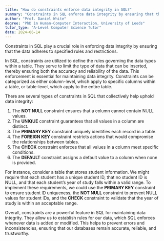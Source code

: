 ```yaml
---
title: "How do constraints enforce data integrity in SQL?"
summary: "Constraints in SQL enforce data integrity by ensuring that the data adheres to defined rules or restrictions."
author: "Prof. Daniel White"
degree: "PhD in Human-Computer Interaction, University of Leeds"
tutor_type: "A-Level Computer Science Tutor"
date: 2024-06-14
---
```


Constraints in SQL play a crucial role in enforcing data integrity by ensuring that the data adheres to specified rules and restrictions.

In SQL, constraints are utilized to define the rules governing the data types within a table. They serve to limit the type of data that can be inserted, thereby ensuring both the accuracy and reliability of the data. This enforcement is essential for maintaining data integrity. Constraints can be categorized as either column-level, which apply to specific columns within a table, or table-level, which apply to the entire table.

There are several types of constraints in SQL that collectively help uphold data integrity:

1. The **NOT NULL** constraint ensures that a column cannot contain NULL values.
2. The **UNIQUE** constraint guarantees that all values in a column are distinct.
3. The **PRIMARY KEY** constraint uniquely identifies each record in a table.
4. The **FOREIGN KEY** constraint restricts actions that would compromise the relationships between tables.
5. The **CHECK** constraint enforces that all values in a column meet specific conditions.
6. The **DEFAULT** constraint assigns a default value to a column when none is provided.

For instance, consider a table that stores student information. We might require that each student has a unique student ID, that no student ID is NULL, and that each student’s year of study falls within a valid range. To implement these requirements, we could use the **PRIMARY KEY** constraint to ensure student ID uniqueness, the **NOT NULL** constraint to prevent NULL values for student IDs, and the **CHECK** constraint to validate that the year of study is within an acceptable range.

Overall, constraints are a powerful feature in SQL for maintaining data integrity. They allow us to establish rules for our data, which SQL enforces whenever data is added or modified. This helps to prevent errors and inconsistencies, ensuring that our databases remain accurate, reliable, and trustworthy.
    